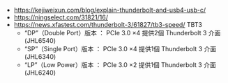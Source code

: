 


* https://kejiweixun.com/blog/explain-thunderbolt-and-usb4-usb-c/
* https://ningselect.com/31821/16/
* https://news.xfastest.com/thunderbolt-3/61827/tb3-speed/  TBT3
  * “DP”（Double Port）版本 ： PCIe 3.0 ×4 提供2個 Thunderbolt 3 介面 (JHL6540)
  * “SP”（Single Port）版本 ： PCIe 3.0 ×4 提供1個 Thunderbolt 3 介面 (JHL6340)
  * “LP”（Low Power）版本 ： PCIe 3.0 ×2 提供1個 Thunderbolt 3 介面 (JHL6240)
